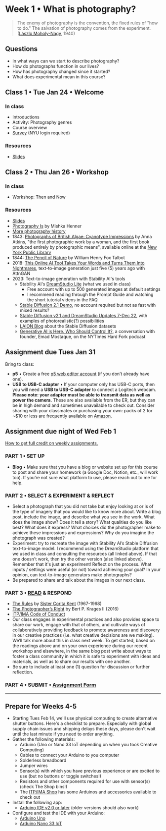 # Week 1 • What is photography?

>The enemy of photography is the convention, the fixed rules of "how to do." The salvation of photography comes from the experiment. ([Lászlo Moholy-Nagy](https://photographyandvision.com/2021/03/15/monday-photography-inspiration-laszlo-moholy-nagy/), 1940)

## Questions

- In what ways can we start to describe photography?
- How do photographs function in our lives?
- How has photography changed since it started?
- What does experimental mean in this course?

## Class 1 • Tue Jan 24 • Welcome

### In class

- Introductions
- Activity: Photography genres
- Course overview
- [Survey](https://forms.gle/XJ4bYoyAWoLGSZxa7) (NYU login required)

### Resources

- [Slides](https://drive.google.com/drive/u/1/folders/1bp6ZJ3krohBmhxB699nj1edjueV8w-EO)

## Class 2 • Thu Jan 26 • Workshop

### In class

- Workshop: Then and Now

### Resources

- [Slides](https://drive.google.com/drive/u/1/folders/1bp6ZJ3krohBmhxB699nj1edjueV8w-EO)
- [Photography Is](https://mishkahenner.com/Photography-Is) by Mishka Henner
- [More photography history](https://github.com/ellennickles/xphoto-s23/blob/main/resources/general-photography.md#history)
- 1843: [Photographs of British Algae: Cyanotype Impressions](https://digitalcollections.nypl.org/collections/photographs-of-british-algae-cyanotype-impressions#/?tab=navigation) by Anna Atkins, "the first photographic work by a woman, and the first book produced entirely by photographic means", available online at the [New York Public Library](https://www.nypl.org/events/exhibitions/blue-prints-pioneering-photographs-anna-atkins)
- 1844: [The Pencil of Nature](https://www.gutenberg.org/files/33447/33447-h/33447-h.html) by William Henry Fox Talbot
- 2018: [This Online AI Tool Takes Your Words and Turns Them Into Nightmares](https://gizmodo.com/this-online-ai-tool-takes-your-words-and-turns-them-int-1828413827), text-to-image generation just five (5) years ago with AttnGAN
- 2023: Text-to-image generation with Stability AI's tools
  - Stability AI's [DreamStudio Lite](https://beta.dreamstudio.ai) (what we used in class)
    - Free account with up to 500 generated images at default settings 
    - I recommend reading through the Prompt Guide and watching the short tutorial videos in the FAQ
  - [Stable Diffusion 2.1 Demo](https://huggingface.co/spaces/stabilityai/stable-diffusion), no account required but not as fast with mixed results?
  - [Stable Diffusion v2.1 and DreamStudio Updates 7-Dec 22](https://stability.ai/blog/stablediffusion2-1-release7-dec-2022), with examples of photorealistic(?) possibilities
  - [LAION Blog](https://laion.ai/blog/) about the Stable Diffusion datasets
  - [Generative AI is Here. Who Should Control It?](https://podcasts.apple.com/us/podcast/generative-ai-is-here-who-should-control-it/id1528594034?i=1000583401762), a conversation with founder, Emad Mostaque, on the NYTimes Hard Fork podcast

## Assignment due Tues Jan 31

Bring to class:

- **p5** • Create a free [p5 web editor account](https://editor.p5js.org/) (if you don’t already have one).
- **USB to USB-C adapter** • If your computer only has USB-C ports, then you will need a **USB to USB-C adapter** to connect a Logitech webcam. **Please note: your adapter must be able to transmit data as well as power the camera.** These are also available from the ER, but they can be in high demand and sometimes unavailable to check out. Consider sharing with your classmates or purchasing your own: packs of 2 for ~$10 or less are frequently available on [Amazon](https://www.amazon.com/JSAUX-Adapter-Compatible-MacBook-Samsung/dp/B07BS8SRWH/ref=sr_1_1_sspa?crid=19JSU1Q8TES9N&keywords=USB%2BC%2Bto%2BUSB%2BAdapter%2Bjsaux&qid=1674232278&s=electronics&sprefix=usb%2Bc%2Bto%2Busb%2Badapter%2Bjsaux%2Celectronics%2C65&sr=1-1-spons&spLa=ZW5jcnlwdGVkUXVhbGlmaWVyPUEyVlJBRTVLWlNCMEw1JmVuY3J5cHRlZElkPUEwOTI0ODY2M1QzQVFRQ09ZT05ETiZlbmNyeXB0ZWRBZElkPUEwMzMxNjUzMkpXTVMwWUFYWkhMQiZ3aWRnZXROYW1lPXNwX2F0ZiZhY3Rpb249Y2xpY2tSZWRpcmVjdCZkb05vdExvZ0NsaWNrPXRydWU&th=1).

## Assignment due night of Wed Feb 1

[How to get full credit on weekly assignments.](https://github.com/ellennickles/xphoto-s23#overview-of-assignments)

### PART 1 • SET UP

- **Blog** • Make sure that you have a blog or website set up for this course to post and share your homework (a Google Doc, Notion, etc., will work too). If you’re not sure what platform to use, please reach out to me for help.

### PART 2 • SELECT & EXPERIMENT & REFLECT

- Select a photograph that you did not take but enjoy looking at or is of the type of imagery that you would like to know more about. Write a blog post, include the image, and describe what you see in the work. What does the image show? Does it tell a story? What qualities do you like best? What does it express? What choices did the photographer make to achieve these impressions and expressions? Why do you imagine the photograph was created?
- Experiment: try to recreate the image with Stability AI’s Stable Diffusion text-to-image model. I recommend using the DreamStudio platform that we used in class and consulting the resources (all linked above). If that one doesn't work, then try the other version (also linked above). Remember that it's just an experiment! Reflect on the process. What inputs / settings were useful (or not) toward achieving your goal? In your opinion, can text-to-image generators make photographs?
- Be prepared to share and talk about the images in our next class.

### PART 3 • [READ](https://drive.google.com/drive/u/1/folders/1kxEfgxvYHdQftZY_MBux-shgFjxjFRff) & RESPOND

- [The Rules](http://manifestos.mombartz.com/immaculate-heart-college-art-department-rules/) by [Sister Corita Kent](https://www.corita.org/) (1967-1968)
- [The Photographer’s Right](https://drive.google.com/drive/u/1/folders/1kxEfgxvYHdQftZY_MBux-shgFjxjFRff) by Bert P. Krages II (2016)
- [ITP/IMA Code of Conduct](https://itpnyu.github.io/ITP-IMA-Code-of-Conduct/index) 
- Our class engages in experimental practices and also provides space to share our work, engage with that of others, and cultivate ways of collaboratively providing feedback to promote awareness and discovery in our creative practices (i.e. what creative decisions are we making). We’ll talk more about this in class next week. To get started, based on the readings above and on your own experience during our recent workshop and elsewhere, in the same blog post write about ways to foster a class community in which it is safe to experiment with ideas and materials, as well as to share our results with one another.
- Be sure to include at least one (1) question for discussion or further reflection.

### PART 4 • SUBMIT • [Assignment Form](https://forms.gle/bT1L7qHnrvmQ23sN9)

___

## Prepare for Weeks 4-5

- Starting Tues Feb 14, we'll use physical computing to create alternative shutter buttons. Here's a checklist to prepare. Especially with global supply chain issues and shipping delays these days, please don't wait until the last minute if you need to order anything.
- Gather the following materials:
  - Arduino (Uno or Nano 33 IoT depending on when you took Creative Computing)
  - Cables to connect your Arduino to you computer
  - Solderless breadboard
  - Jumper wires
  - Sensor(s) with which you have previous experience or are excited to use (but no buttons or toggle switches!)
  - Resistors and other components required for use with sensor(s) (check The Shop bins!)
  - The [ITP/IMA Shop](https://shop.itp.io/) has some Arduinos and accessories available to check out
- Install the following app:
  - [Arduino IDE v2.0 or later](https://www.arduino.cc/en/software) (older versions should also work)
- Configure and test the IDE with your Arduino:
  - [Arduino Uno](https://docs.arduino.cc/software/ide-v1/tutorials/getting-started/cores/arduino-avr)
  - [Arduino Nano 33 IoT](https://docs.arduino.cc/software/ide-v1/tutorials/getting-started/cores/arduino-samd)

